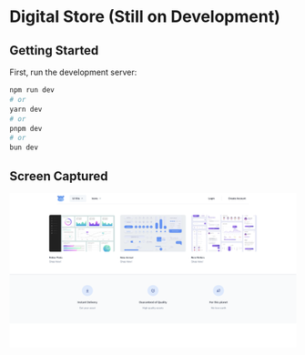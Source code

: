 # Digital Store (Still on Development)

## Getting Started

First, run the development server:

```bash
npm run dev
# or
yarn dev
# or
pnpm dev
# or
bun dev
```

## Screen Captured
![Landing](/public/land.png)
